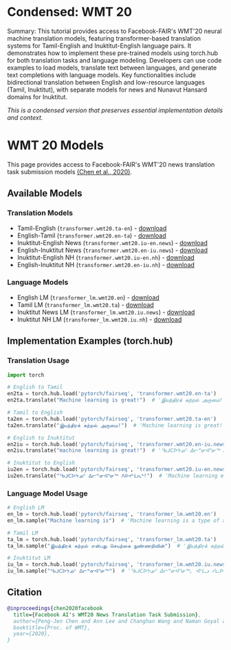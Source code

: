 # Condensed: WMT 20

Summary: This tutorial provides access to Facebook-FAIR's WMT'20 neural machine translation models, featuring transformer-based translation systems for Tamil-English and Inuktitut-English language pairs. It demonstrates how to implement these pre-trained models using torch.hub for both translation tasks and language modeling. Developers can use code examples to load models, translate text between languages, and generate text completions with language models. Key functionalities include bidirectional translation between English and low-resource languages (Tamil, Inuktitut), with separate models for news and Nunavut Hansard domains for Inuktitut.

*This is a condensed version that preserves essential implementation details and context.*

# WMT 20 Models

This page provides access to Facebook-FAIR's WMT'20 news translation task submission models [(Chen et al., 2020)](https://arxiv.org/abs/2011.08298).

## Available Models

### Translation Models
- Tamil-English (`transformer.wmt20.ta-en`) - [download](https://dl.fbaipublicfiles.com/fairseq/models/wmt20.ta-en.single.tar.gz)
- English-Tamil (`transformer.wmt20.en-ta`) - [download](https://dl.fbaipublicfiles.com/fairseq/models/wmt20.en-ta.single.tar.gz)
- Inuktitut-English News (`transformer.wmt20.iu-en.news`) - [download](https://dl.fbaipublicfiles.com/fairseq/models/wmt20.iu-en.news.single.tar.gz)
- English-Inuktitut News (`transformer.wmt20.en-iu.news`) - [download](https://dl.fbaipublicfiles.com/fairseq/models/wmt20.en-iu.news.single.tar.gz)
- Inuktitut-English NH (`transformer.wmt20.iu-en.nh`) - [download](https://dl.fbaipublicfiles.com/fairseq/models/wmt20.iu-en.nh.single.tar.gz)
- English-Inuktitut NH (`transformer.wmt20.en-iu.nh`) - [download](https://dl.fbaipublicfiles.com/fairseq/models/wmt20.en-iu.nh.single.tar.gz)

### Language Models
- English LM (`transformer_lm.wmt20.en`) - [download](https://dl.fbaipublicfiles.com/fairseq/models/wmt20.en.tar.gz)
- Tamil LM (`transformer_lm.wmt20.ta`) - [download](https://dl.fbaipublicfiles.com/fairseq/models/wmt20.ta.tar.gz)
- Inuktitut News LM (`transformer_lm.wmt20.iu.news`) - [download](https://dl.fbaipublicfiles.com/fairseq/models/wmt20.iu.news.tar.gz)
- Inuktitut NH LM (`transformer_lm.wmt20.iu.nh`) - [download](https://dl.fbaipublicfiles.com/fairseq/models/wmt20.iu.nh.tar.gz)

## Implementation Examples (torch.hub)

### Translation Usage

```python
import torch

# English to Tamil
en2ta = torch.hub.load('pytorch/fairseq', 'transformer.wmt20.en-ta')
en2ta.translate("Machine learning is great!")  # 'இயந்திரக் கற்றல் அருமை!'

# Tamil to English
ta2en = torch.hub.load('pytorch/fairseq', 'transformer.wmt20.ta-en')
ta2en.translate("இயந்திரக் கற்றல் அருமை!")  # 'Machine learning is great!'

# English to Inuktitut
en2iu = torch.hub.load('pytorch/fairseq', 'transformer.wmt20.en-iu.news')
en2iu.translate("machine learning is great!")  # 'ᖃᒧᑕᐅᔭᓄᑦ ᐃᓕᓐᓂᐊᕐᓂᖅ ᐱᐅᔪᒻᒪᕆᒃ!'

# Inuktitut to English
iu2en = torch.hub.load('pytorch/fairseq', 'transformer.wmt20.iu-en.news')
iu2en.translate("ᖃᒧᑕᐅᔭᓄᑦ ᐃᓕᓐᓂᐊᕐᓂᖅ ᐱᐅᔪᒻᒪᕆᒃ!")  # 'Machine learning excellence!'
```

### Language Model Usage

```python
# English LM
en_lm = torch.hub.load('pytorch/fairseq', 'transformer_lm.wmt20.en')
en_lm.sample("Machine learning is")  # 'Machine learning is a type of artificial intelligence...'

# Tamil LM
ta_lm = torch.hub.load('pytorch/fairseq', 'transformer_lm.wmt20.ta')
ta_lm.sample("இயந்திரக் கற்றல் என்பது செயற்கை நுண்ணறிவின்")  # 'இயந்திரக் கற்றல் என்பது செயற்கை நுண்ணறிவின் ஒரு பகுதியாகும்.'

# Inuktitut LM
iu_lm = torch.hub.load('pytorch/fairseq', 'transformer_lm.wmt20.iu.news')
iu_lm.sample("ᖃᒧᑕᐅᔭᓄᑦ ᐃᓕᓐᓂᐊᕐᓂᖅ")  # 'ᖃᒧᑕᐅᔭᓄᑦ ᐃᓕᓐᓂᐊᕐᓂᖅ, ᐊᒻᒪᓗ ᓯᓚᐅᑉ ᐊᓯᙳᖅᐸᓪᓕᐊᓂᖓᓄᑦ...'
```

## Citation
```bibtex
@inproceedings{chen2020facebook
  title={Facebook AI's WMT20 News Translation Task Submission},
  author={Peng-Jen Chen and Ann Lee and Changhan Wang and Naman Goyal and Angela Fan and Mary Williamson and Jiatao Gu},
  booktitle={Proc. of WMT},
  year={2020},
}
```